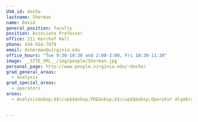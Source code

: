 ```yaml
---
UVA_id: des5e
lastname: Sherman
name: David
general_position: faculty
position: Associate Professor
office: 211 Kerchof Hall
phone: 434-924-7079
email: dsherman@virginia.edu
office_hours: "Tue 9:30-10:30 and 2:00-3:00, Fri 10:30-11:30"
image: __SITE_URL__/img/people/Sherman.jpg
personal_page: http://www.people.virginia.edu/~des5e/
grad_general_areas:
  - analysis
grad_special_areas:
  - operators
areas:
  - Analysis&nbsp;$$\cup$$&nbsp;PDE&nbsp;$$\cup$$&nbsp;Operator Algebras


---
```

